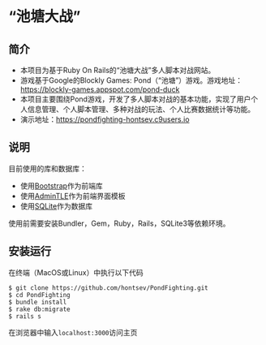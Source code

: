 # “池塘大战”

## 简介

- 本项目为基于Ruby On Rails的“池塘大战”多人脚本对战网站。
- 游戏基于Google的Blockly Games: Pond（“池塘”）游戏。游戏地址：https://blockly-games.appspot.com/pond-duck
- 本项目主要围绕Pond游戏，开发了多人脚本对战的基本功能，实现了用户个人信息管理、个人脚本管理、多种对战的玩法、个人比赛数据统计等功能。
- 演示地址：https://pondfighting-hontsev.c9users.io

## 说明

目前使用的库和数据库：

* 使用[Bootstrap](http://getbootstrap.com/)作为前端库
* 使用[AdminTLE](https://adminlte.io/)作为前端界面模板
* 使用[SQLite](http://www.sqlite.org/)作为数据库

使用前需要安装Bundler，Gem，Ruby，Rails，SQLite3等依赖环境。

## 安装运行

在终端（MacOS或Linux）中执行以下代码

```
$ git clone https://github.com/hontsev/PondFighting.git
$ cd PondFighting
$ bundle install
$ rake db:migrate
$ rails s 
```

在浏览器中输入`localhost:3000`访问主页